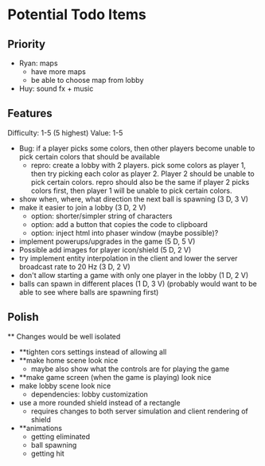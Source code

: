 # Potential Todo Items

## Priority

- Ryan: maps
  - have more maps
  - be able to choose map from lobby
- Huy: sound fx + music

## Features

Difficulty: 1-5 (5 highest)
Value: 1-5

- Bug: if a player picks some colors, then other players become unable to pick certain colors that should be available
  - repro: create a lobby with 2 players. pick some colors as player 1, then try picking each color as player 2. Player 2 should be unable to pick certain colors. repro should also be the same if player 2 picks colors first, then player 1 will be unable to pick certain colors.
- show when, where, what direction the next ball is spawning (3 D, 3 V)
- make it easier to join a lobby (3 D, 2 V)
  - option: shorter/simpler string of characters
  - option: add a button that copies the code to clipboard
  - option: inject html into phaser window (maybe possible)?
- implement powerups/upgrades in the game (5 D, 5 V)
- Possible add images for player icon/shield (5 D, 2 V)
- try implement entity interpolation in the client and lower the server broadcast rate to 20 Hz (3 D, 2 V)
- don't allow starting a game with only one player in the lobby (1 D, 2 V)
- balls can spawn in different places (1 D, 3 V) (probably would want to be able to see where balls are spawning first)

## Polish

** Changes would be well isolated

- **tighten cors settings instead of allowing all
- **make home scene look nice
  - maybe also show what the controls are for playing the game
- **make game screen (when the game is playing) look nice
- make lobby scene look nice
  - dependencies: lobby customization
- use a more rounded shield instead of a rectangle
  - requires changes to both server simulation and client rendering of shield
- **animations
  - getting eliminated
  - ball spawning
  - getting hit

